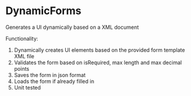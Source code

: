 # DynamicForms
Generates a UI dynamically based on a XML document

Functionality:
1. Dynamically creates UI elements based on the provided form template XML file
2. Validates the form based on isRequired, max length and max decimal points
3. Saves the form in json format
4. Loads the form if already filled in
5. Unit tested